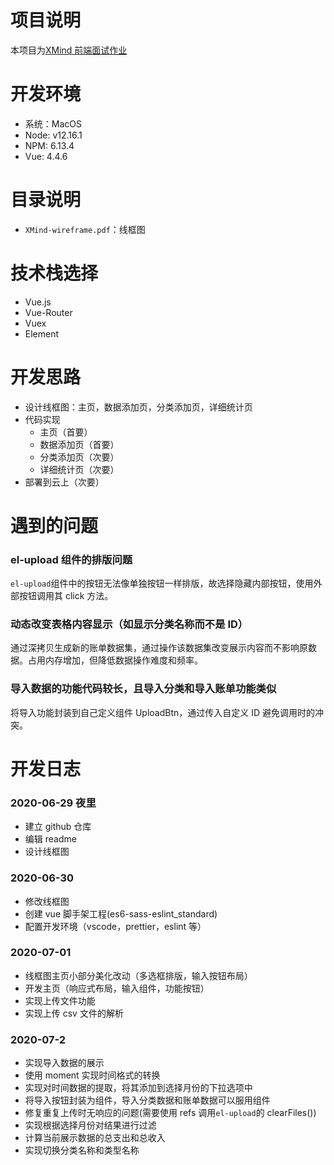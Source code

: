 # 项目说明

本项目为[XMind 前端面试作业](https://github.com/xmindltd/hiring/blob/master/frontend-1/README.md)

# 开发环境

- 系统：MacOS
- Node: v12.16.1
- NPM: 6.13.4
- Vue: 4.4.6

# 目录说明

- `XMind-wireframe.pdf`：线框图

# 技术栈选择

- Vue.js
- Vue-Router
- Vuex
- Element

# 开发思路

- 设计线框图：主页，数据添加页，分类添加页，详细统计页
- 代码实现
  - 主页（首要）
  - 数据添加页（首要）
  - 分类添加页（次要）
  - 详细统计页（次要）
- 部署到云上（次要）

# 遇到的问题

### el-upload 组件的排版问题

`el-upload`组件中的按钮无法像单独按钮一样排版，故选择隐藏内部按钮，使用外部按钮调用其 click 方法。

### 动态改变表格内容显示（如显示分类名称而不是 ID）

通过深拷贝生成新的账单数据集，通过操作该数据集改变展示内容而不影响原数据。占用内存增加，但降低数据操作难度和频率。

### 导入数据的功能代码较长，且导入分类和导入账单功能类似

将导入功能封装到自己定义组件 UploadBtn，通过传入自定义 ID 避免调用时的冲突。

# 开发日志

### 2020-06-29 夜里

- 建立 github 仓库
- 编辑 readme
- 设计线框图

### 2020-06-30

- 修改线框图
- 创建 vue 脚手架工程(es6-sass-eslint_standard)
- 配置开发环境（vscode，prettier，eslint 等）

### 2020-07-01

- 线框图主页小部分美化改动（多选框排版，输入按钮布局）
- 开发主页（响应式布局，输入组件，功能按钮）
- 实现上传文件功能
- 实现上传 csv 文件的解析

### 2020-07-2

- 实现导入数据的展示
- 使用 moment 实现时间格式的转换
- 实现对时间数据的提取，将其添加到选择月份的下拉选项中
- 将导入按钮封装为组件，导入分类数据和账单数据可以服用组件
- 修复重复上传时无响应的问题(需要使用 refs 调用`el-upload`的 clearFiles())
- 实现根据选择月份对结果进行过滤
- 计算当前展示数据的总支出和总收入
- 实现切换分类名称和类型名称
